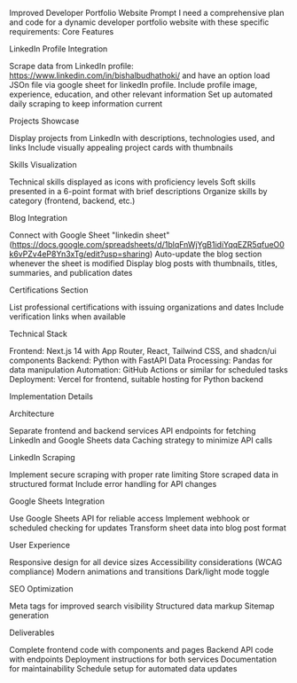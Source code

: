 Improved Developer Portfolio Website Prompt
I need a comprehensive plan and code for a dynamic developer portfolio website with these specific requirements:
Core Features

LinkedIn Profile Integration

Scrape data from LinkedIn profile: https://www.linkedin.com/in/bishalbudhathoki/ and have an option load JSOn file via google sheet for linkedIn profile.
Include profile image, experience, education, and other relevant information
Set up automated daily scraping to keep information current


Projects Showcase

Display projects from LinkedIn with descriptions, technologies used, and links
Include visually appealing project cards with thumbnails


Skills Visualization

Technical skills displayed as icons with proficiency levels
Soft skills presented in a 6-point format with brief descriptions
Organize skills by category (frontend, backend, etc.)


Blog Integration

Connect with Google Sheet "linkedin sheet" (https://docs.google.com/spreadsheets/d/1blqFnWjYgB1idiYqqEZR5qfueO0k6vPZv4eP8Yn3xTg/edit?usp=sharing)
Auto-update the blog section whenever the sheet is modified
Display blog posts with thumbnails, titles, summaries, and publication dates


Certifications Section

List professional certifications with issuing organizations and dates
Include verification links when available



Technical Stack

Frontend: Next.js 14 with App Router, React, Tailwind CSS, and shadcn/ui components
Backend: Python with FastAPI
Data Processing: Pandas for data manipulation
Automation: GitHub Actions or similar for scheduled tasks
Deployment: Vercel for frontend, suitable hosting for Python backend

Implementation Details

Architecture

Separate frontend and backend services
API endpoints for fetching LinkedIn and Google Sheets data
Caching strategy to minimize API calls


LinkedIn Scraping

Implement secure scraping with proper rate limiting
Store scraped data in structured format
Include error handling for API changes


Google Sheets Integration

Use Google Sheets API for reliable access
Implement webhook or scheduled checking for updates
Transform sheet data into blog post format


User Experience

Responsive design for all device sizes
Accessibility considerations (WCAG compliance)
Modern animations and transitions
Dark/light mode toggle


SEO Optimization

Meta tags for improved search visibility
Structured data markup
Sitemap generation



Deliverables

Complete frontend code with components and pages
Backend API code with endpoints
Deployment instructions for both services
Documentation for maintainability
Schedule setup for automated data updates